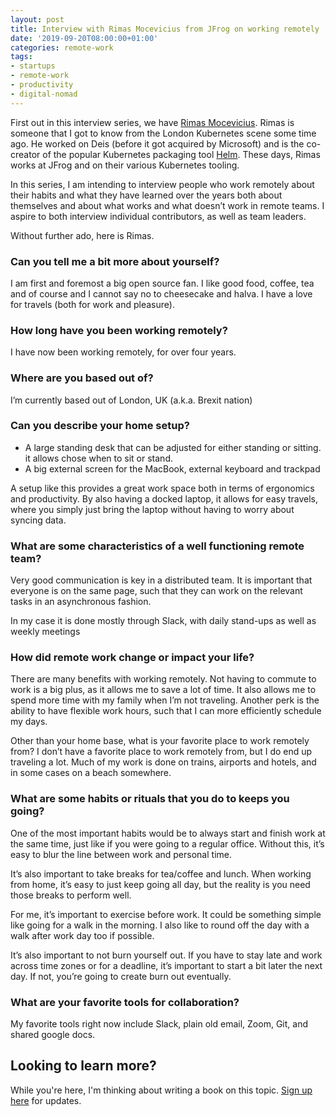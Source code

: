 ```yaml
---
layout: post
title: Interview with Rimas Mocevicius from JFrog on working remotely
date: '2019-09-20T08:00:00+01:00'
categories: remote-work
tags:
- startups
- remote-work
- productivity
- digital-nomad
---
```


First out in this interview series, we have [Rimas Mocevicius](https://twitter.com/rimusz). Rimas is someone that I got to know from the London Kubernetes scene some time ago. He worked on Deis (before it got acquired by Microsoft) and is the co-creator of the popular Kubernetes packaging tool [Helm](https://helm.sh/). These days, Rimas works at JFrog and on their various Kubernetes tooling.

In this series, I am intending to interview people who work remotely about their habits and what they have learned over the years both about themselves and about what works and what doesn’t work in remote teams. I aspire to both interview individual contributors, as well as team leaders.

Without further ado, here is Rimas.

### Can you tell me a bit more about yourself?

I am first and foremost a big open source fan. I like good food, coffee, tea and of course and I cannot say no to cheesecake and halva. I have a love for travels (both for work and pleasure).

### How long have you been working remotely?

I have now been working remotely, for over four years.

### Where are you based out of?

I’m currently based out of London, UK (a.k.a. Brexit nation)

### Can you describe your home setup?

* A large standing desk that can be adjusted for either standing or sitting. it allows chose when to sit or stand.
* A big external screen for the MacBook, external keyboard and trackpad

A setup like this provides a great work space both in terms of ergonomics and productivity. By also having a docked laptop, it allows for easy travels, where you simply just bring the laptop without having to worry about syncing data.

### What are some characteristics of a well functioning remote team?

Very good communication is key in a distributed team. It is important that everyone is on the same page, such that they can work on the relevant tasks in an asynchronous fashion.

In my case it is done mostly through Slack, with daily stand-ups as well as weekly meetings

### How did remote work change or impact your life?

There are many benefits with working remotely. Not having to commute to work is a big plus, as it allows me to save a lot of time. It also allows me to spend more time with my family when I’m not traveling. Another perk is the ability to have flexible work hours, such that I can more efficiently schedule my days.

Other than your home base, what is your favorite place to work remotely from?
I don’t have a favorite place to work remotely from, but I do end up traveling a lot. Much of my work is done on trains, airports and hotels, and in some cases on a beach somewhere.

### What are some habits or rituals that you do to keeps you going?

One of the most important habits would be to always start and finish work at the same time, just like if you were going to a regular office. Without this, it’s easy to blur the line between work and personal time.

It’s also important to take breaks for tea/coffee and lunch. When working from home, it’s easy to just keep going all day, but the reality is you need those breaks to perform well.

For me, it’s important to exercise before work. It could be something simple like going for a walk in the morning. I also like to round off the day with a walk after work day too if possible.

It’s also important to not burn yourself out. If you have to stay late and work across time zones or for a deadline, it’s important to start a bit later the next day. If not, you’re going to create burn out eventually.

### What are your favorite tools for collaboration?

My favorite tools right now include Slack, plain old email, Zoom, Git, and shared google docs.

## Looking to learn more?
While you're here, I'm thinking about writing a book on this topic. [Sign up here](http://eepurl.com/gtzNfb) for updates.
